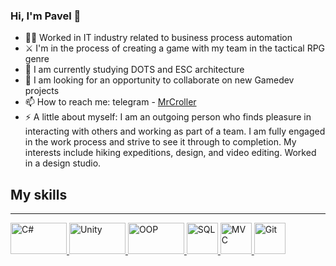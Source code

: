 ### Hi, I'm Pavel 👋
- 🧑‍💻 Worked in IT industry related to business process automation
- ⚔️ I'm in the process of creating a game with my team in the tactical RPG genre
- 🌱 I am currently studying DOTS and ESC architecture
- 👯 I am looking for an opportunity to collaborate on new Gamedev projects
- 📫 How to reach me: telegram - [MrCroller](https://t.me/MrCroller)
- ⚡ A little about myself: 
	I am an outgoing person who finds pleasure in interacting with others and working as part of a team. I am fully engaged in the work process and strive to see it through to completion. My interests include hiking expeditions, design, and video editing. Worked in a design studio.

## My skills
----

<a href="https://learn.microsoft.com/ru-ru/dotnet/csharp/">
  <img src="http://yunusemreozenoglu.com/wp-content/uploads/2021/12/c-icon.png" alt="C#" width="90" height="50">
</a>
<a href="https://unity.com/ru">
  <img src="https://logos-download.com/wp-content/uploads/2019/11/Unity_Web_Player_Logo.png" alt="Unity" width="90" height="50">
</a>
<a href="https://ru.wikipedia.org/wiki/Объектно-ориентированное_программированиеL">
  <img src="https://weatherless.ru/wp-content/uploads/2023/05/68747470733a2f2f75706c6f61642e77696b696d656469612e6f72672f77696b6970656469612f636f6d6d6f6e732f7468756d622f622f62642f4f4f502e7376672f3132383070782d4f4f502e7376672e706e67.png" alt="OOP" width="90" height="50">
</a>
<a href="https://ru.wikipedia.org/wiki/SQL">
  <img src="https://cdn2.iconfinder.com/data/icons/programming-50/64/206_programming-sql-data-database-1024.png" alt="SQL" width="50" height="50">
</a>
<a href="https://learn.microsoft.com/ru-ru/aspnet/core/mvc/overview?view=aspnetcore-7.0&viewFallbackFrom=aspnetcore-3.1.">
  <img src="https://training.onsoft.vn/wp-content/uploads/2019/08/khoa-hoc-asp.net-mvc-5.png" alt="MVC" width="50" height="50">
</a>
<a href="https://git-scm.com/">
  <img src="https://camo.githubusercontent.com/b7ea09b0c030ae14623cfc3a52ab3ee0d07e0259a1b230139e65ba00454327c9/68747470733a2f2f70726f66696c696e61746f722e7269736861762e6465762f736b696c6c732d6173736574732f6769742d73636d2d69636f6e2e737667" alt="Git" width="50" height="50">
</a>
